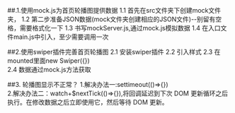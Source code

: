 ##.1.使用mock.js为首页轮播图提供数据
   1.1 首先在src文件夹下创建mock文件夹，
   1.2 第二步准备JSON数据(mock文件夹创建相应的JSON文件)--别留有空格，需要格式化一下
   1.3 书写mockServer.js,通过mock.js模拟数据
   1.4 在入口文件main.js中引入，至少需要调用一次

##2.使用swiper插件完善首页轮播图
    2.1 安装swiper插件
    2.2 引入样式
    2.3 在mounted里面new Swiper({})  
    2.4 数据通过mock.js方法获取

##3. 轮播图显示不正常？
     1.解决办法一:settimeout(()=>{})   
     2.解决办法二：watch+$nextTick(()=>{}),将回调延迟到下次 DOM 更新循环之后执行。在修改数据之后立即使用它，然后等待 DOM 更新。
    